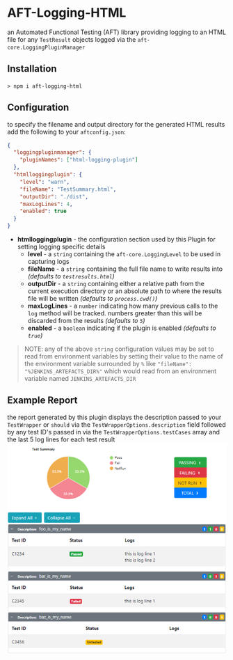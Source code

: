# AFT-Logging-HTML
an Automated Functional Testing (AFT) library providing logging to an HTML file for any `TestResult` objects logged via the `aft-core.LoggingPluginManager`

## Installation
`> npm i aft-logging-html`

## Configuration
to specify the filename and output directory for the generated HTML results add the following to your `aftconfig.json`:
```json
{
  "loggingpluginmanager": {
    "pluginNames": ["html-logging-plugin"]
  },
  "htmlloggingplugin": {
    "level": "warn",
    "fileName": "TestSummary.html",
    "outputDir": "./dist",
    "maxLogLines": 4,
    "enabled": true
  }
}
```
- **htmlloggingplugin** - the configuration section used by this Plugin for setting logging specific details
  - **level** - a `string` containing the `aft-core.LoggingLevel` to be used in capturing logs
  - **fileName** - a `string` containing the full file name to write results into _(defaults to `testresults.html`)_
  - **outputDir** - a `string` containing either a relative path from the current execution directory or an absolute path to where the results file will be written _(defaults to `process.cwd()`)_
  - **maxLogLines** - a `number` indicating how many previous calls to the `log` method will be tracked. numbers greater than this will be discarded from the results _(defaults to `5`)_
  - **enabled** - a `boolean` indicating if the plugin is enabled _(defaults to `true`)_

> NOTE: any of the above `string` configuration values may be set to read from environment variables by setting their value to the name of the environment variable surrounded by `%` like `"fileName": "%JENKINS_ARTEFACTS_DIR%"` which would read from an environment variable named `JENKINS_ARTEFACTS_DIR`

## Example Report
the report generated by this plugin displays the description passed to your `TestWrapper` or `should` via the `TestWrapperOptions.description` field followed by any test ID's passed in via the `TestWrapperOptions.testCases` array and the last 5 log lines for each test result
[![example report](./ExampleReport.png)](./src/templates/tmp.html)
